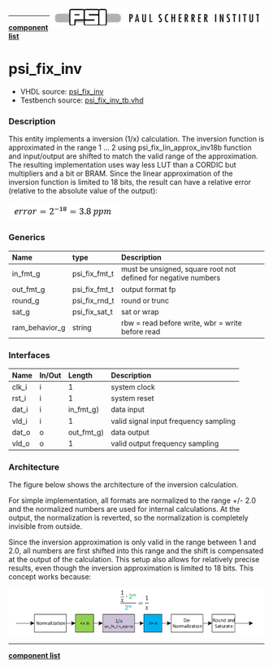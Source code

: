 <img align="right" src="../../doc/psi_logo.png">

***

[**component list**](../README.md)

# psi_fix_inv
 - VHDL source: [psi_fix_inv](../../hdl/psi_fix_inv.vhd)
 - Testbench source: [psi_fix_inv_tb.vhd](../../testbench/psi_fix_inv_tb/psi_fix_inv_tb.vhd)

### Description

This entity implements a inversion (1/x) calculation.
The inversion function is approximated in the range 1 ... 2 using psi_fix_lin_approx_inv18b function and input/output are shifted to match the valid range of the approximation. The resulting implementation uses way less LUT than a CORDIC but multipliers and a bit or BRAM. Since the linear approximation of the inversion function is limited to 18 bits, the result can have a relative error (relative to the absolute value of the output):

<img align="center" src="psi_fix_complex_abs_b.png">


### Generics
| Name           | type          | Description                                                   |
|:---------------|:--------------|:--------------------------------------------------------------|
| in_fmt_g       | psi_fix_fmt_t | must be unsigned, square root not defined for negative numbers |
| out_fmt_g      | psi_fix_fmt_t | output format fp                                              |
| round_g        | psi_fix_rnd_t | round or trunc                                                |
| sat_g          | psi_fix_sat_t | sat or wrap                                                   |
| ram_behavior_g | string        | rbw = read before write, wbr = write before read              |

### Interfaces
| Name   | In/Out   | Length     | Description                             |
|:-------|:---------|:-----------|:----------------------------------------|
| clk_i  | i        | 1          | system clock  |
| rst_i  | i        | 1          | system reset     |
| dat_i  | i        | in_fmt_g)  | data input                              |
| vld_i  | i        | 1          | valid signal input frequency sampling   |
| dat_o  | o        | out_fmt_g) | data output                             |
| vld_o  | o        | 1          | valid output frequency sampling         |

### Architecture

The figure below shows the architecture of the inversion calculation.

For simple implementation, all formats are normalized to the range +/- 2.0 and the normalized numbers are used for internal calculations. At the output, the normalization is reverted, so the normalization is completely invisible from outside.

Since the inversion approximation is only valid in the range between 1 and 2.0, all numbers are first shifted into this range and the shift is compensated at the output of the calculation. This setup also allows for relatively precise results, even though the inversion approximation is limited to 18 bits.
This concept works because:

<img align="center" src="psi_fix_inv.png">

---
[**component list**](../README.md)
